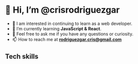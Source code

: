 # 👋 Hi, I’m @crisrodriguezgar
- 👀 I am interested in continuing to learn as a web developer.
- 🌱 I’m currently learning **JavaScript & React**.
- 💬 Feel free to ask me if you have any questions or curiosity.
- 📫 How to reach me at **rodriguezgar.cris@gmail.com**

## Tech skills

